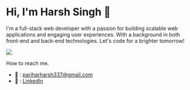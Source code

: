 # Hi, I'm Harsh Singh 👋

I'm a full-stack web developer with a passion for building scalable web applications and engaging user experiences. With a background in both front-end and back-end technologies. Let's code for a brighter tomorrow!

![](https://komarev.com/ghpvc/?username=Harshparihar2003&color=green)

How to reach me.

- 📧 : pariharharsh337@gmail.com
- 💼 : [LinkedIn](https://www.linkedin.com/in/harsh-singh-221451239/)





<!--
**Harshparihar2003/Harshparihar2003** is a ✨ _special_ ✨ repository because its `README.md` (this file) appears on your GitHub profile.

Here are some ideas to get you started:

- 🔭 I’m currently working on ...
- 🌱 I’m currently learning ...
- 👯 I’m looking to collaborate on ...
- 🤔 I’m looking for help with ...
- 💬 Ask me about ...
- 📫 How to reach me: ...
- 😄 Pronouns: ...
- ⚡ Fun fact: ...
-->
